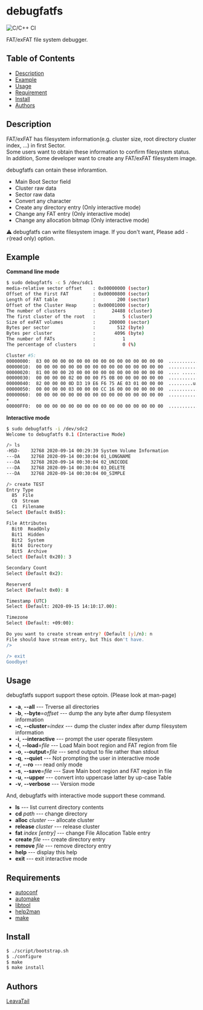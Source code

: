 # debugfatfs
![C/C++ CI](https://github.com/LeavaTail/debugfatfs/workflows/C/C++%20CI/badge.svg)

FAT/exFAT file system debugger.

## Table of Contents
- [Description](#Description)
- [Example](#Example)
- [Usage](#Usage)
- [Requirement](#Requirement)
- [Install](#Install)
- [Authors](#Authors)

## Description
FAT/exFAT has filesystem information(e.g. cluster size, root directory cluster index, ...) in first Sector.  
Some users want to obtain these information to confirm filesystem status.  
In addition, Some developer want to create any FAT/exFAT filesystem image. 

debugfatfs can ontain these inforamtion.

 * Main Boot Sector field
 * Cluster raw data
 * Sector raw data
 * Convert any character
 * Create any directory entry (Only interactive mode)
 * Change any FAT entry (Only interactive mode)
 * Change any allocation bitmap (Only interactive mode)

:warning: debugfatfs can write filesystem image. If you don't want, Please add `-r`(read only) option.

## Example
**Command line mode**
```sh
$ sudo debugfatfs -c 5 /dev/sdc1
media-relative sector offset    : 0x00000000 (sector)
Offset of the First FAT         : 0x00000800 (sector)
Length of FAT table             :        200 (sector)
Offset of the Cluster Heap      : 0x00001000 (sector)
The number of clusters          :      24488 (cluster)
The first cluster of the root   :          5 (cluster)
Size of exFAT volumes           :     200000 (sector)
Bytes per sector                :        512 (byte)
Bytes per cluster               :       4096 (byte)
The number of FATs              :          1
The percentage of clusters      :          0 (%)

Cluster #5:
00000000:  83 00 00 00 00 00 00 00 00 00 00 00 00 00 00 00  ................
00000010:  00 00 00 00 00 00 00 00 00 00 00 00 00 00 00 00  ................
00000020:  81 00 00 00 20 00 00 00 00 00 00 00 00 00 00 00  .... ...........
00000030:  00 00 00 00 02 00 00 00 F5 0B 00 00 00 00 00 00  ................
00000040:  82 00 00 00 0D D3 19 E6 F6 75 AE 03 01 00 00 00  .........u......
00000050:  00 00 00 00 03 00 00 00 CC 16 00 00 00 00 00 00  ................
00000060:  00 00 00 00 00 00 00 00 00 00 00 00 00 00 00 00  ................
*
00000FF0:  00 00 00 00 00 00 00 00 00 00 00 00 00 00 00 00  ................

```

**Interactive mode**
```sh
$ sudo debugfatfs -i /dev/sdc2
Welcome to debugfatfs 0.1 (Interactive Mode)

/> ls
-HSD-    32768 2020-09-14 00:29:39 System Volume Information 
---DA    32768 2020-09-14 00:30:04 01_LONGNAME 
---DA    32768 2020-09-14 00:30:04 02_UNICODE 
---DA    32768 2020-09-14 00:30:04 03_DELETE 
---DA    32768 2020-09-14 00:30:04 00_SIMPLE 

/> create TEST
Entry Type
  85  File
  C0  Stream
  C1  Filename
Select (Default 0x85): 

File Attributes
  Bit0  ReadOnly
  Bit1  Hidden
  Bit2  System
  Bit4  Directory
  Bit5  Archive
Select (Default 0x20): 3

Secondary Count
Select (Default 0x2): 

Reserverd
Select (Default 0x0): 8

Timestamp (UTC)
Select (Default: 2020-09-15 14:10:17.00): 

Timezone
Select (Default: +09:00): 

Do you want to create stream entry? (Default [y]/n): n
File should have stream entry, but This don't have.
/> 

/> exit
Goodbye!
```

## Usage
debugfatfs support support these optoin. (Please look at man-page)
* **-a**, **--all** --- Trverse all directories
* **-b**, **--byte**=*offset* --- dump the any byte after dump filesystem information
* **-c**, **--cluster**=*index* --- dump the cluster index after dump filesystem information
* **-i**, **--interactive** --- prompt the user operate filesystem
* **-l**, **--load**=*file* --- Load Main boot region and FAT region from file
* **-o**, **--output**=*file* --- send output to file rather than stdout
* **-q**, **--quiet** --- Not prompting the user in interactive mode
* **-r**, **--ro** --- read only mode
* **-s**, **--save**=*file* --- Save Main boot region and FAT region in file
* **-u**, **--upper** --- convert into uppercase latter by up-case Table
* **-v**, **--verbose** --- Version mode

And, debugfatfs with interactive mode support these command.
* **ls** --- list current directory contents
* **cd** *path* --- change directory
* **alloc** *cluster* --- allocate cluster
* **release** *cluster* --- release cluster
* **fat** *index* *[entry]* --- change File Allocation Table entry
* **create** *file* --- create directory entry
* **remove** *file* --- remove directory entry
* **help** --- display this help
* **exit** --- exit interactive mode

## Requirements
* [autoconf](http://www.gnu.org/software/autoconf/)
* [automake](https://www.gnu.org/software/automake/)
* [libtool](https://www.gnu.org/software/libtool/)
* [help2man](https://www.gnu.org/software/help2man/)
* [make](https://www.gnu.org/software/make/)

## Install
```sh
$ ./script/bootstrap.sh
$ ./configure
$ make
$ make install
```

## Authors
[LeavaTail](https://github.com/LeavaTail)
